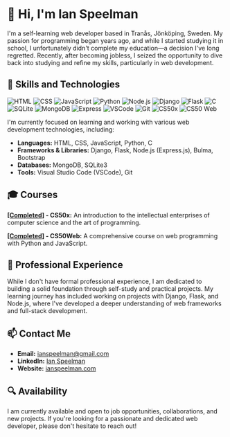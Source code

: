 # 👋 Hi, I'm Ian Speelman

I'm a self-learning web developer based in Tranås, Jönköping, Sweden. My passion for programming began years ago, and while I started studying it in school, I unfortunately didn't complete my education—a decision I've long regretted. Recently, after becoming jobless, I seized the opportunity to dive back into studying and refine my skills, particularly in web development.

## 🚀 Skills and Technologies
![HTML](https://img.shields.io/badge/HTML-E34F26?style=flat&logo=html5&logoColor=white)
![CSS](https://img.shields.io/badge/CSS-1572B6?style=flat&logo=css3&logoColor=white)
![JavaScript](https://img.shields.io/badge/JavaScript-F7DF1E?style=flat&logo=javascript&logoColor=black)
![Python](https://img.shields.io/badge/Python-3776AB?style=flat&logo=python&logoColor=white)
![Node.js](https://img.shields.io/badge/Node.js-339933?style=flat&logo=nodedotjs&logoColor=white)
![Django](https://img.shields.io/badge/Django-092E20?style=flat&logo=django&logoColor=white)
![Flask](https://img.shields.io/badge/Flask-000000?style=flat&logo=flask&logoColor=white)
![C](https://img.shields.io/badge/C-A8B9CC?style=flat&logo=c&logoColor=white)
![SQLite](https://img.shields.io/badge/SQLite-003B57?style=flat&logo=sqlite&logoColor=white)
![MongoDB](https://img.shields.io/badge/MongoDB-47A248?style=flat&logo=mongodb&logoColor=white)
![Express](https://img.shields.io/badge/Express-000000?style=flat&logo=express&logoColor=white)
![VSCode](https://img.shields.io/badge/VS_Code-007ACC?style=flat&logo=visual-studio-code&logoColor=white)
![Git](https://img.shields.io/badge/Git-F05032?style=flat&logo=git&logoColor=white)
![CS50x](https://img.shields.io/badge/CS50x-Completed-blue?style=flat)
![CS50 Web](https://img.shields.io/badge/CS50%20Web-Completed-blue?style=flat)

I'm currently focused on learning and working with various web development technologies, including:

- **Languages:** HTML, CSS, JavaScript, Python, C
- **Frameworks & Libraries:** Django, Flask, Node.js (Express.js), Bulma, Bootstrap
- **Databases:** MongoDB, SQLite3
- **Tools:** Visual Studio Code (VSCode), Git

## 🎓 Courses

**[[Completed]](https://certificates.cs50.io/866fd501-3ec5-4b94-a1a7-713c79214263.pdf?size=letter) - CS50x:** An introduction to the intellectual enterprises of computer science and the art of programming.

**[[Completed]](https://certificates.cs50.io/aa5307b0-6fc2-41d4-b453-e32d4110d898.pdf?size=letter) - CS50Web:** A comprehensive course on web programming with Python and JavaScript.

## 💼 Professional Experience

While I don't have formal professional experience, I am dedicated to building a solid foundation through self-study and practical projects. My learning journey has included working on projects with Django, Flask, and Node.js, where I've developed a deeper understanding of web frameworks and full-stack development.

## 📫 Contact Me

- **Email:** [ianspeelman@gmail.com](mailto:ianspeelman@gmail.com)
- **LinkedIn:** [Ian Speelman](https://www.linkedin.com/in/ian-speelman-6200aa132/)
- **Website:** [ianspeelman.com](https://www.ianspeelman.com)

## 🔍 Availability

I am currently available and open to job opportunities, collaborations, and new projects. If you're looking for a passionate and dedicated web developer, please don't hesitate to reach out!
